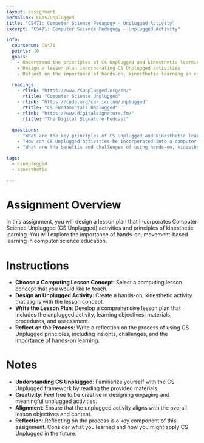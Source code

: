 ```yaml
---
layout: assignment
permalink: Labs/Unplugged
title: "CS471: Computer Science Pedagogy - Unplugged Activity"
excerpt: "CS471: Computer Science Pedagogy - Unplugged Activity"

info:
  coursenum: CS471
  points: 10
  goals:
    - Understand the principles of CS Unplugged and kinesthetic learning
    - Design a lesson plan incorporating CS Unplugged activities
    - Reflect on the importance of hands-on, kinesthetic learning in computer science education
    
  readings:
    - rlink: "https://www.csunplugged.org/en/"
      rtitle: "Computer Science Unplugged"
    - rlink: "https://code.org/curriculum/unplugged"
      rtitle: "CS Fundamentals Unplugged"
    - rlink: "https://www.digitalsignature.fm/"
      rtitle: "The Digital Signature Podcast"
    
  questions:
    - "What are the key principles of CS Unplugged and kinesthetic learning?"
    - "How can CS Unplugged activities be incorporated into a computer science lesson plan?"
    - "What are the benefits and challenges of using hands-on, kinesthetic learning in computer science education?"

tags:
  - csunplugged
  - kinesthetic

---
```


# Assignment Overview
In this assignment, you will design a lesson plan that incorporates Computer Science Unplugged (CS Unplugged) activities and principles of kinesthetic learning. You will explore the importance of hands-on, movement-based learning in computer science education.

# Instructions
- **Choose a Computing Lesson Concept**: Select a computing lesson concept that you would like to teach.
- **Design an Unplugged Activity**: Create a hands-on, kinesthetic activity that aligns with the lesson concept.
- **Write the Lesson Plan**: Develop a comprehensive lesson plan that includes the unplugged activity, learning objectives, materials, procedures, and assessment.
- **Reflect on the Process**: Write a reflection on the process of using CS Unplugged principles, including insights, challenges, and the importance of hands-on learning.

# Notes
- **Understanding CS Unplugged**: Familiarize yourself with the CS Unplugged framework by reading the provided materials.
- **Creativity**: Feel free to be creative in designing engaging and meaningful unplugged activities.
- **Alignment**: Ensure that the unplugged activity aligns with the overall lesson objectives and content.
- **Reflection**: Reflecting on the process is a key component of this assignment. Consider what you learned and how you might apply CS Unplugged in the future.

